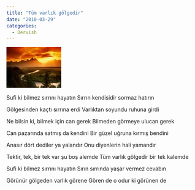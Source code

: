 ```yaml
---
title: "Tüm varlık gölgedir"
date: "2010-03-29"
categories: 
  - Dervish
---
```


[![doga.jpg](../uploads/2010/03/doga.jpg)](../uploads/2010/03/doga.jpg "doga.jpg")

Sufi ki bilmez sırrını hayatın Sırrın kendisidir sormaz hatırın

Gölgesinden kaçtı sırrına erdi Varlıktan soyundu ruhuna girdi

Ne bilsin ki, bilmek için can gerek Bilmeden görmeye ulucan gerek

Can pazarında satmış da kendini Bir güzel uğruna kırmış bendini

Anasır dört dediler ya yalandır Onu diyenlerin hali yamandır

Tektir, tek, bir tek var şu boş alemde Tüm varlık gölgedir bir tek kalemde 

Sufi ki bilmez sırrını hayatın Sırın sırrında yaşar vermez cevabın

Görünür gölgeden varlık görene Gören de o odur ki görünen de
